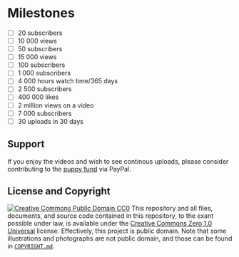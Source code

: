 # Milestones
- [ ] 20 subscribers
- [ ] 10 000 views
- [ ] 50 subscribers
- [ ] 15 000 views
- [ ] 100 subscribers
- [ ] 1 000 subscribers
- [ ] 4 000 hours watch time/365 days
- [ ] 2 500 subscribers
- [ ] 400 000 likes
- [ ] 2 million views on a video
- [ ] 7 000 subscribers
- [ ] 30 uploads in 30 days
## Support
If you enjoy the videos and wish to see continous uploads, please consider contributing to the [puppy fund](https://paypal.me/bglamours) via PayPal.
## License and Copyright
[![Creative Commons Public Domain CC0](https://licensebuttons.net/p/zero/1.0/80x15.png)](http://creativecommons.org/publicdomain/zero/1.0/)
This repository and all files, documents, and source code contained in this repository, to the exant possible under law, is available under the [Creative Commons Zero 1.0 Universal](http://creativecommons.org/publicdomain/zero/1.0/) license. Effectively, this project is public domain. Note that some illustrations and photographs are not public domain, and those can be found in [`COPYRIGHT.md`](.COPYRIGHT.md).
